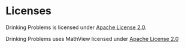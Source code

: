 # Licenses

Drinking Problems is licensed under [Apache License 2.0](LICENSE).

Drinking Problems uses MathView licensed under [Apache License 2.0](https://github.com/kexanie/MathView/blob/master/LICENSE.md)

